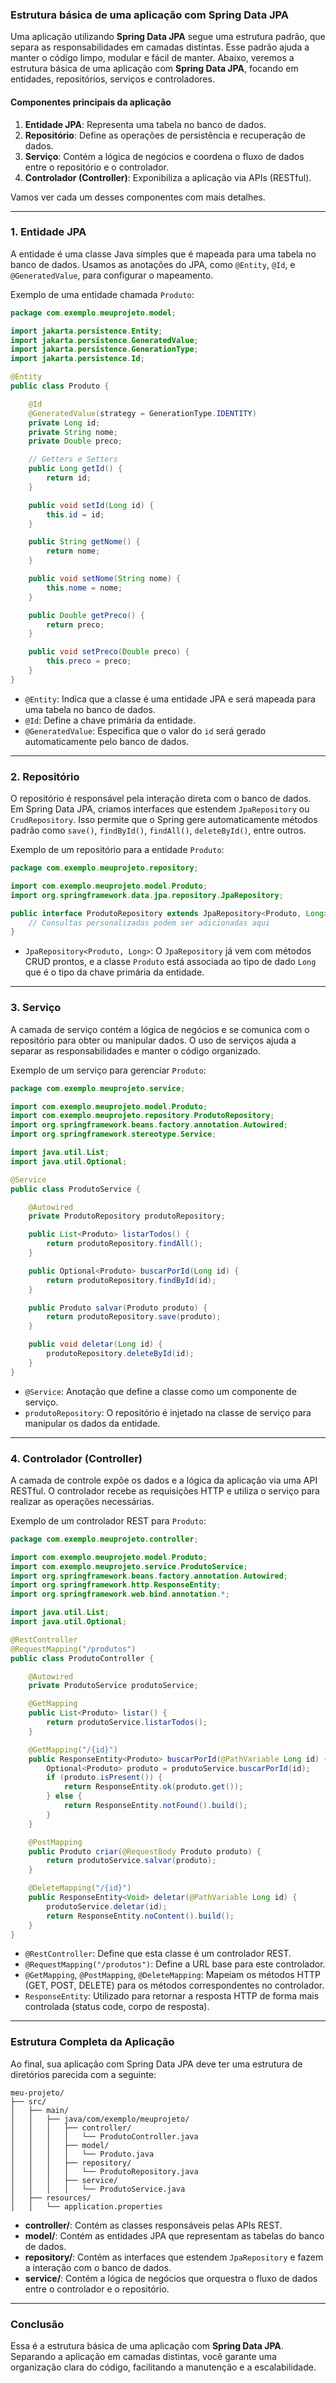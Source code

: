 ### Estrutura básica de uma aplicação com Spring Data JPA

Uma aplicação utilizando **Spring Data JPA** segue uma estrutura padrão, que separa as responsabilidades em camadas
distintas. Esse padrão ajuda a manter o código limpo, modular e fácil de manter. Abaixo, veremos a estrutura básica de
uma aplicação com **Spring Data JPA**, focando em entidades, repositórios, serviços e controladores.

#### **Componentes principais da aplicação**

1. **Entidade JPA**: Representa uma tabela no banco de dados.
2. **Repositório**: Define as operações de persistência e recuperação de dados.
3. **Serviço**: Contém a lógica de negócios e coordena o fluxo de dados entre o repositório e o controlador.
4. **Controlador (Controller)**: Exponibiliza a aplicação via APIs (RESTful).

Vamos ver cada um desses componentes com mais detalhes.

---

### 1. **Entidade JPA**

A entidade é uma classe Java simples que é mapeada para uma tabela no banco de dados. Usamos as anotações do JPA,
como `@Entity`, `@Id`, e `@GeneratedValue`, para configurar o mapeamento.

Exemplo de uma entidade chamada `Produto`:

```java
package com.exemplo.meuprojeto.model;

import jakarta.persistence.Entity;
import jakarta.persistence.GeneratedValue;
import jakarta.persistence.GenerationType;
import jakarta.persistence.Id;

@Entity
public class Produto {

    @Id
    @GeneratedValue(strategy = GenerationType.IDENTITY)
    private Long id;
    private String nome;
    private Double preco;

    // Getters e Setters
    public Long getId() {
        return id;
    }

    public void setId(Long id) {
        this.id = id;
    }

    public String getNome() {
        return nome;
    }

    public void setNome(String nome) {
        this.nome = nome;
    }

    public Double getPreco() {
        return preco;
    }

    public void setPreco(Double preco) {
        this.preco = preco;
    }
}
```

- `@Entity`: Indica que a classe é uma entidade JPA e será mapeada para uma tabela no banco de dados.
- `@Id`: Define a chave primária da entidade.
- `@GeneratedValue`: Especifica que o valor do `id` será gerado automaticamente pelo banco de dados.

---

### 2. **Repositório**

O repositório é responsável pela interação direta com o banco de dados. Em Spring Data JPA, criamos interfaces que
estendem `JpaRepository` ou `CrudRepository`. Isso permite que o Spring gere automaticamente métodos padrão
como `save()`, `findById()`, `findAll()`, `deleteById()`, entre outros.

Exemplo de um repositório para a entidade `Produto`:

```java
package com.exemplo.meuprojeto.repository;

import com.exemplo.meuprojeto.model.Produto;
import org.springframework.data.jpa.repository.JpaRepository;

public interface ProdutoRepository extends JpaRepository<Produto, Long> {
    // Consultas personalizadas podem ser adicionadas aqui
}
```

- `JpaRepository<Produto, Long>`: O `JpaRepository` já vem com métodos CRUD prontos, e a classe `Produto` está associada
  ao tipo de dado `Long` que é o tipo da chave primária da entidade.

---

### 3. **Serviço**

A camada de serviço contém a lógica de negócios e se comunica com o repositório para obter ou manipular dados. O uso de
serviços ajuda a separar as responsabilidades e manter o código organizado.

Exemplo de um serviço para gerenciar `Produto`:

```java
package com.exemplo.meuprojeto.service;

import com.exemplo.meuprojeto.model.Produto;
import com.exemplo.meuprojeto.repository.ProdutoRepository;
import org.springframework.beans.factory.annotation.Autowired;
import org.springframework.stereotype.Service;

import java.util.List;
import java.util.Optional;

@Service
public class ProdutoService {

    @Autowired
    private ProdutoRepository produtoRepository;

    public List<Produto> listarTodos() {
        return produtoRepository.findAll();
    }

    public Optional<Produto> buscarPorId(Long id) {
        return produtoRepository.findById(id);
    }

    public Produto salvar(Produto produto) {
        return produtoRepository.save(produto);
    }

    public void deletar(Long id) {
        produtoRepository.deleteById(id);
    }
}
```

- `@Service`: Anotação que define a classe como um componente de serviço.
- `produtoRepository`: O repositório é injetado na classe de serviço para manipular os dados da entidade.

---

### 4. **Controlador (Controller)**

A camada de controle expõe os dados e a lógica da aplicação via uma API RESTful. O controlador recebe as requisições
HTTP e utiliza o serviço para realizar as operações necessárias.

Exemplo de um controlador REST para `Produto`:

```java
package com.exemplo.meuprojeto.controller;

import com.exemplo.meuprojeto.model.Produto;
import com.exemplo.meuprojeto.service.ProdutoService;
import org.springframework.beans.factory.annotation.Autowired;
import org.springframework.http.ResponseEntity;
import org.springframework.web.bind.annotation.*;

import java.util.List;
import java.util.Optional;

@RestController
@RequestMapping("/produtos")
public class ProdutoController {

    @Autowired
    private ProdutoService produtoService;

    @GetMapping
    public List<Produto> listar() {
        return produtoService.listarTodos();
    }

    @GetMapping("/{id}")
    public ResponseEntity<Produto> buscarPorId(@PathVariable Long id) {
        Optional<Produto> produto = produtoService.buscarPorId(id);
        if (produto.isPresent()) {
            return ResponseEntity.ok(produto.get());
        } else {
            return ResponseEntity.notFound().build();
        }
    }

    @PostMapping
    public Produto criar(@RequestBody Produto produto) {
        return produtoService.salvar(produto);
    }

    @DeleteMapping("/{id}")
    public ResponseEntity<Void> deletar(@PathVariable Long id) {
        produtoService.deletar(id);
        return ResponseEntity.noContent().build();
    }
}
```

- `@RestController`: Define que esta classe é um controlador REST.
- `@RequestMapping("/produtos")`: Define a URL base para este controlador.
- `@GetMapping`, `@PostMapping`, `@DeleteMapping`: Mapeiam os métodos HTTP (GET, POST, DELETE) para os métodos
  correspondentes no controlador.
- `ResponseEntity`: Utilizado para retornar a resposta HTTP de forma mais controlada (status code, corpo de resposta).

---

### **Estrutura Completa da Aplicação**

Ao final, sua aplicação com Spring Data JPA deve ter uma estrutura de diretórios parecida com a seguinte:

```
meu-projeto/
├── src/
│   ├── main/
│   │   ├── java/com/exemplo/meuprojeto/
│   │   │   ├── controller/
│   │   │   │   └── ProdutoController.java
│   │   │   ├── model/
│   │   │   │   └── Produto.java
│   │   │   ├── repository/
│   │   │   │   └── ProdutoRepository.java
│   │   │   ├── service/
│   │   │   │   └── ProdutoService.java
│   ├── resources/
│   │   └── application.properties
```

- **controller/**: Contém as classes responsáveis pelas APIs REST.
- **model/**: Contém as entidades JPA que representam as tabelas do banco de dados.
- **repository/**: Contém as interfaces que estendem `JpaRepository` e fazem a interação com o banco de dados.
- **service/**: Contém a lógica de negócios que orquestra o fluxo de dados entre o controlador e o repositório.

---

### **Conclusão**

Essa é a estrutura básica de uma aplicação com **Spring Data JPA**. Separando a aplicação em camadas distintas, você
garante uma organização clara do código, facilitando a manutenção e a escalabilidade.